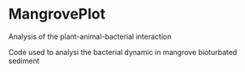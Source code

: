 # MangrovePlot
Analysis of the plant-animal-bacterial interaction

Code used to analysi the bacterial dynamic in mangrove bioturbated sediment
